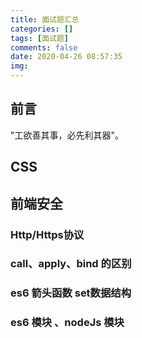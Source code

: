 ```yaml
---
title: 面试题汇总
categories: []
tags: [面试题]
comments: false
date: 2020-04-26 08:57:35
img:
---
```

## 前言

"工欲善其事，必先利其器"。

## CSS
  
## 前端安全

### Http/Https协议

### call、apply、bind 的区别

### es6 箭头函数 set数据结构

### es6 模块 、nodeJs 模块
